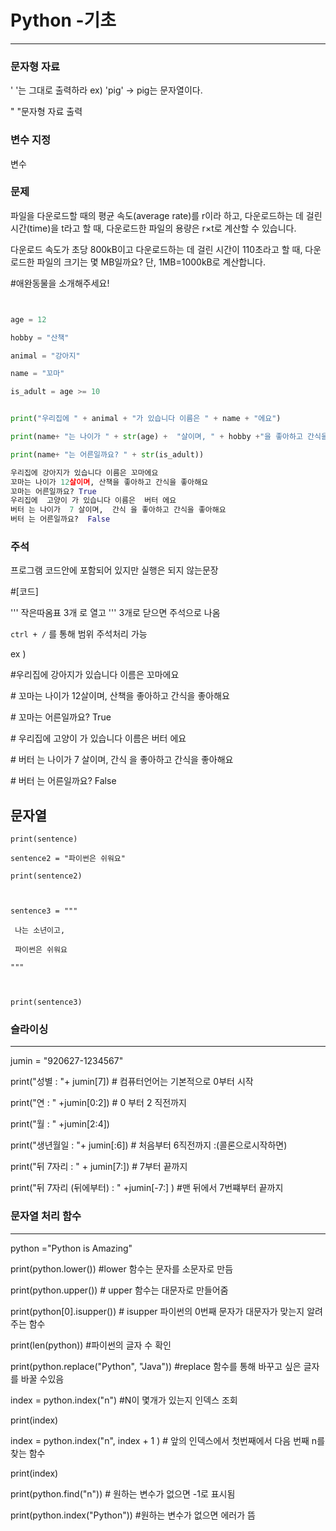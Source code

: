 # Python -기초 

---



### 문자형 자료

 ' '는 그대로 출력하라 ex) 'pig' -> pig는 문자열이다.

" "문자형 자료 출력



### 변수 지정



변수

### 문제

파일을 다운로드할 때의 평균 속도(average rate)를 r이라 하고, 다운로드하는 데 걸린 시간(time)을 t라고 할 때, 다운로드한 파일의 용량은 r×t로 계산할 수 있습니다.

다운로드 속도가 초당 800kB이고 다운로드하는 데 걸린 시간이 110초라고 할 때, 다운로드한 파일의 크기는 몇 MB일까요? 단, 1MB=1000kB로 계산합니다.



\#애완동물을 소개해주세요!

```python


age = 12

hobby = "산책"

animal = "강아지"

name = "꼬마"

is_adult = age >= 10


print("우리집에 " + animal + "가 있습니다 이름은 " + name + "에요")

print(name+ "는 나이가 " + str(age) +  "살이며, " + hobby +"을 좋아하고 간식을 좋아해요")

print(name+ "는 어른일까요? " + str(is_adult))

우리집에 강아지가 있습니다 이름은 꼬마에요
꼬마는 나이가 12살이며, 산책을 좋아하고 간식을 좋아해요    
꼬마는 어른일까요? True
우리집에  고양이 가 있습니다 이름은  버터 에요
버터 는 나이가  7 살이며,  간식 을 좋아하고 간식을 좋아해요
버터 는 어른일까요?  False
```





### 주석 

프로그램 코드안에 포함되어 있지만 실행은 되지 않는문장



#[코드]

 ''' 작은따옴표 3개 로 열고 ''' 3개로 닫으면 주석으로 나옴

``ctrl + /`` 를 통해 범위 주석처리 가능

ex )

#우리집에 강아지가 있습니다 이름은 꼬마에요

\# 꼬마는 나이가 12살이며, 산책을 좋아하고 간식을 좋아해요   

\# 꼬마는 어른일까요? True

\# 우리집에  고양이 가 있습니다 이름은  버터 에요

\# 버터 는 나이가  7 살이며,  간식 을 좋아하고 간식을 좋아해요

\# 버터 는 어른일까요?  False



## 문자열 

```pysentence = '나는 소년입니다'
print(sentence)

sentence2 = "파이썬은 쉬워요"

print(sentence2)



sentence3 = """

 나는 소년이고,

 파이썬은 쉬워요

"""



print(sentence3)
```





### 슬라이싱 

---



jumin = "920627-1234567"



print("성별 : "+ jumin[7]) # 컴퓨터언어는 기본적으로 0부터 시작



print("연 : " +jumin[0:2]) # 0 부터 2 직전까지 



print("월 : " +jumin[2:4]) 



print("생년월일 : "+ jumin[:6]) # 처음부터 6직전까지 :(콜론으로시작하면)



print("뒤 7자리 : " + jumin[7:]) # 7부터 끝까지



print("뒤 7자리 (뒤에부터) : " +jumin[-7:] ) #맨 뒤에서 7번쨰부터 끝까지



### 문자열 처리 함수

---



python ="Python is Amazing"



print(python.lower()) #lower 함수는 문자를 소문자로 만듬



print(python.upper()) # upper 함수는 대문자로 만들어줌



print(python[0].isupper()) # isupper 파이썬의 0번째 문자가 대문자가 맞는지 알려주는 함수



print(len(python)) #파이썬의 글자 수 확인



print(python.replace("Python", "Java")) #replace 함수를 통해 바꾸고 싶은 글자를 바꿀 수있음



index = python.index("n") #N이 몇개가 있는지 인덱스 조회

print(index)



index = python.index("n", index + 1 )  # 앞의 인덱스에서 첫번째에서 다음 번째 n를 찾는 함수

print(index)



print(python.find("n")) # 원하는 변수가 없으면 -1로 표시됨

print(python.index("Python")) #원하는 변수가 없으면 에러가 뜸





